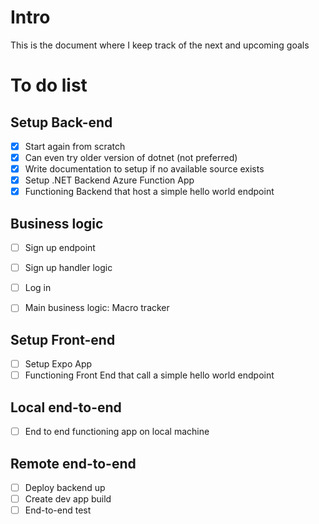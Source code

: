 # Intro
This is the document where I keep track of the next and upcoming goals

# To do list
## Setup Back-end
- [x] Start again from scratch
- [x] Can even try older version of dotnet (not preferred)
- [x] Write documentation to setup if no available source exists
- [x] Setup .NET Backend Azure Function App
- [x] Functioning Backend that host a simple hello world endpoint

## Business logic
- [ ] Sign up endpoint
- [ ] Sign up handler logic

- [ ] Log in
- [ ] Main business logic: Macro tracker

## Setup Front-end
- [ ] Setup Expo App
- [ ] Functioning Front End that call a simple hello world endpoint

## Local end-to-end
- [ ] End to end functioning app on local machine

## Remote end-to-end
- [ ] Deploy backend up
- [ ] Create dev app build 
- [ ] End-to-end test
